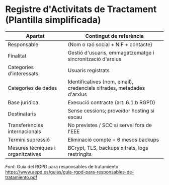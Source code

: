 # Registre d'Activitats de Tractament (Plantilla simplificada)

| Apartat | Contingut de referència |
|---------|------------------------|
| Responsable | (Nom o raó social + NIF + contacte) |
| Finalitat | Gestió d'usuaris, emmagatzematge i sincronització d'arxius |
| Categories d'interessats | Usuaris registrats |
| Categories de dades | Identificatives (nom, email), credencials xifrades, metadades d'arxius |
| Base jurídica | Execució contracte (art. 6.1.b RGPD) |
| Destinataris | Sense cessions; proveïdor hosting si escau |
| Transferències internacionals | No previstes / SCC si servei fora de l'EEE |
| Termini supressió | Eliminació compte + 6 mesos backups |
| Mesures tècniques i organitzatives | BCrypt, TLS, backups xifrats, logs restringits |

*Font*: Guía del RGPD para responsables de tratamiento
[https://www.aepd.es/guias/guia-rgpd-para-responsables-de-tratamiento.pdf ](https://www.aepd.es/guias/guia-rgpd-para-responsables-de-tratamiento.pdf)